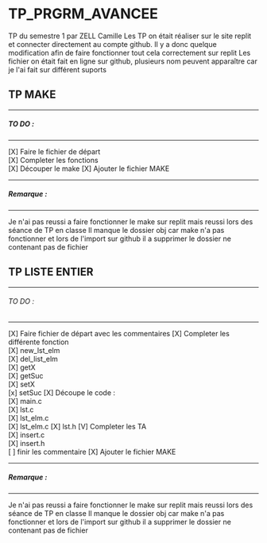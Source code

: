 # TP_PRGRM_AVANCEE
TP du semestre 1 par ZELL Camille
Les TP on était réaliser sur le site replit et connecter directement au compte github. Il y a donc quelque modification afin de faire fonctionner tout cela correctement sur replit
Les fichier on était fait en ligne sur github, plusieurs nom peuvent apparaître car je l'ai fait sur différent suports
## TP MAKE
______________________
##### TO DO :  
______________________
[X] Faire le fichier de départ  
[X] Completer les fonctions  
[X] Découper le make
[X] Ajouter le fichier MAKE
______________________
##### Remarque :
______________________
Je n'ai pas reussi a faire fonctionner le make sur replit mais reussi lors des séance de TP en classe
Il manque le dossier obj car make n'a pas fonctionner et lors de l'import sur github il a supprimer le dossier ne contenant pas de fichier

## TP LISTE ENTIER
______________________
###### TO DO  :
______________________
[X] Faire fichier de départ avec les commentaires
[X] Completer les différente fonction  
    [X] new_lst_elm  
    [X] del_list_elm  
    [X] getX  
    [X] getSuc  
    [X] setX  
    [x] setSuc
[X] Découpe le code :  
    [X] main.c  
    [X] lst.c  
    [X] lst_elm.c  
    [X] lst_elm.c
    [X] lst.h
[V] Completer les TA  
    [X] insert.c  
    [X] insert.h  
[ ] finir les commentaire
[X] Ajouter le fichier MAKE
______________________
##### Remarque :
______________________
Je n'ai pas reussi a faire fonctionner le make sur replit mais reussi lors des séance de TP en classe
Il manque le dossier obj car make n'a pas fonctionner et lors de l'import sur github il a supprimer le dossier ne contenant pas de fichier
